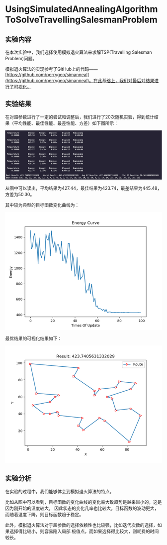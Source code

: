 # UsingSimulatedAnnealingAlgorithmToSolveTravellingSalesmanProblem

## 实验内容

在本次实验中，我们选择使用模拟退火算法来求解TSP(Travelling Salesman Problem)问题。

模拟退火算法的实现参考了GitHub上的代码——[https://github.com/perrygeo/simanneal](https://github.com/perrygeo/simanneal)。在此基础上，我们对最后对结果进行了可视化。

## 实验结果

在对超参数进行了一定的尝试和调整后，我们进行了20次随机实验，得到统计结果（平均性能、最佳性能、最差性能、方差）如下图所示：

![](1.jpg)

从图中可以读出，平均结果为427.44，最佳结果为423.74，最差结果为445.48，方差为50.30。

其中较为典型的目标函数变化曲线为：

![](2.png)

最优结果的可视化结果如下：

![](3.png)

## 实验分析

在实验的过程中，我们能够体会到模拟退火算法的特点。

比如从图中可以看到，目标函数的变化曲线的变化率大致趋势是越来越小的，这是因为刚开始的温度较大，
因此状态的变化几率也比较大，目标函数的波动更大，而随着温度下降，则目标函数趋于稳定。

此外，模拟退火算法对于超参数的选择依赖性也比较强，比如迭代次数的选择，如果选择得比较小，则容易陷入局部
极值点，而如果选择得比较大，则耗费的时间较长。